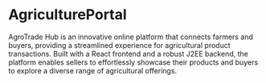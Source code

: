# AgriculturePortal
AgroTrade Hub is an innovative online platform that connects farmers and buyers, providing a streamlined experience for agricultural product transactions. Built with a React frontend and a robust J2EE backend, the platform enables sellers to effortlessly showcase their products and buyers to explore a diverse range of agricultural offerings.
